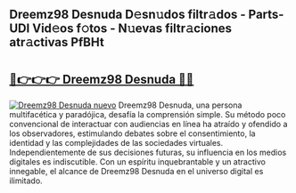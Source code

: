 ## Dreemz98 Desnuda D𝚎sn𝚞dos filtr𝚊dos - Parts-UDl Vid𝚎os f𝚘tos - N𝚞evas filtr𝚊ciones atr𝚊ctivas PfBHt

# <h2><a href="http://mb62tn.tromn.icu/?c=Dreemz98+Desnuda">🔗👉👉👉 Dreemz98 Desnuda 🔗🔗</a></h2>

[![Dreemz98 Desnuda nuevo](https://i.imgur.com/pEAQMta.gif)](http://mb62tn.tromn.icu/?c=Dreemz98+Desnuda)
Dreemz98 Desnuda, una persona multifacética y paradójica, desafía la comprensión simple. Su método poco convencional de interactuar con audiencias en línea ha atraído y ofendido a los observadores, estimulando debates sobre el consentimiento, la identidad y las complejidades de las sociedades virtuales. Independientemente de sus decisiones futuras, su influencia en los medios digitales es indiscutible. Con un espíritu inquebrantable y un atractivo innegable, el alcance de Dreemz98 Desnuda en el universo digital es ilimitado.
